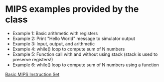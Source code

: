 # MIPS examples provided by the class

- Example 1: Basic arithmetic with registers
- Example 2: Print "Hello World" message to simulator output
- Example 3: Input, output, and arithmetic
- Example 4: while() loop to compute sum of N numbers
- Example 5: Function call with and without using stack (stack is used to preserve registers!)
- Example 6: while() loop to compute sum of N numbers using a function

[Basic MIPS Instruction Set](https://ecs-network.serv.pacific.edu/ecpe-170/tutorials/mips-instruction-set#section-0)
